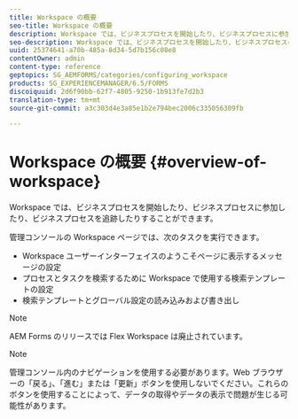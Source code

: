 ```yaml
---
title: Workspace の概要
seo-title: Workspace の概要
description: Workspace では、ビジネスプロセスを開始したり、ビジネスプロセスに参加したり、ビジネスプロセスを追跡したりすることができます。Workspace の詳細について説明します。
seo-description: Workspace では、ビジネスプロセスを開始したり、ビジネスプロセスに参加したり、ビジネスプロセスを追跡したりすることができます。Workspace の詳細について説明します。
uuid: 25374641-a70b-485a-8d34-5d7b156c08e8
contentOwner: admin
content-type: reference
geptopics: SG_AEMFORMS/categories/configuring_workspace
products: SG_EXPERIENCEMANAGER/6.5/FORMS
discoiquuid: 2d6f90bb-62f7-4805-9250-1b913fe7d2b3
translation-type: tm+mt
source-git-commit: a3c303d4e3a85e1b2e794bec2006c335056309fb

---
```



# Workspace の概要 {#overview-of-workspace}

Workspace では、ビジネスプロセスを開始したり、ビジネスプロセスに参加したり、ビジネスプロセスを追跡したりすることができます。

管理コンソールの Workspace ページでは、次のタスクを実行できます。

* Workspace ユーザーインターフェイスのようこそページに表示するメッセージの設定
* プロセスとタスクを検索するために Workspace で使用する検索テンプレートの設定
* 検索テンプレートとグローバル設定の読み込みおよび書き出し

>[!NOTE]
>
>AEM Forms のリリースでは Flex Workspace は廃止されています。

>[!NOTE]
>
>管理コンソール内のナビゲーションを使用する必要があります。Web ブラウザーの「戻る」、「進む」または「更新」ボタンを使用しないでください。これらのボタンを使用することによって、データの取得やデータの表示で問題が生じる可能性があります。

